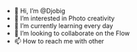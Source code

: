 - 👋 Hi, I’m @Djobig
- 👀 I’m interested in Photo creativity 
- 🌱 I’m currently learning every day 
- 💞️ I’m looking to collaborate on the Flow 
- 📫 How to reach me with other 

<!---
Djobig/Djobig is a ✨ special ✨ repository because its `README.md` (this file) appears on your GitHub profile.
You can click the Preview link to take a look at your changes.
--->
